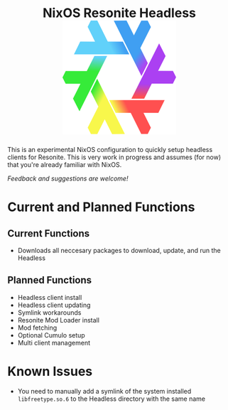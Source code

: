 <h1 align="center">
	<logo>
        NixOS Resonite Headless
        <br>
		<img src="./Logo/nix-resoflake.svg" width="256" height="256">
	</logo>
</h1>

This is an experimental NixOS configuration to quickly setup headless clients for Resonite. This is very work in progress and assumes (for now) that you're already familiar with NixOS.

*Feedback and suggestions are welcome!*

# Current and Planned Functions

## Current Functions
- Downloads all neccesary packages to download, update, and run the Headless

## Planned Functions
- Headless client install
- Headless client updating
- Symlink workarounds
- Resonite Mod Loader install
- Mod fetching
- Optional Cumulo setup
- Multi client management

# Known Issues
- You need to manually add a symlink of the system installed `libfreetype.so.6` to the Headless directory with the same name
